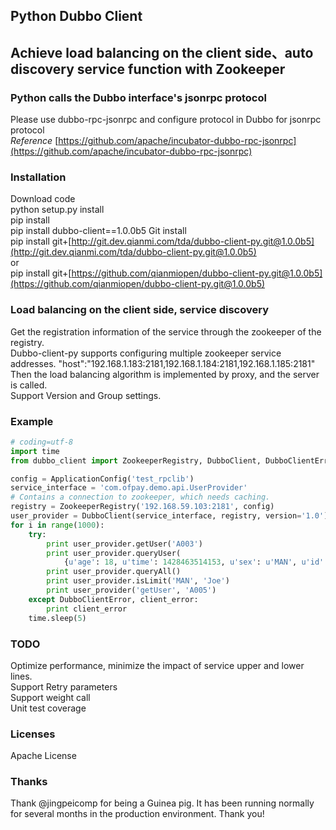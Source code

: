 ## Python Dubbo Client
## Achieve load balancing on the client side、auto discovery service function with Zookeeper
### Python calls the Dubbo interface's jsonrpc protocol
Please use dubbo-rpc-jsonrpc and configure protocol in Dubbo for jsonrpc protocol   
*Reference* [https://github.com/apache/incubator-dubbo-rpc-jsonrpc](https://github.com/apache/incubator-dubbo-rpc-jsonrpc)

### Installation

Download code  
python setup.py install  
pip install  
pip install dubbo-client==1.0.0b5
Git install  
pip install git+[http://git.dev.qianmi.com/tda/dubbo-client-py.git@1.0.0b5](http://git.dev.qianmi.com/tda/dubbo-client-py.git@1.0.0b5)  
or  
pip install git+[https://github.com/qianmiopen/dubbo-client-py.git@1.0.0b5](https://github.com/qianmiopen/dubbo-client-py.git@1.0.0b5)

### Load balancing on the client side, service discovery

Get the registration information of the service through the zookeeper of the registry.  
Dubbo-client-py supports configuring multiple zookeeper service addresses. 
"host":"192.168.1.183:2181,192.168.1.184:2181,192.168.1.185:2181"  
Then the load balancing algorithm is implemented by proxy, and the server is called.    
Support Version and Group settings.

### Example

```python
# coding=utf-8
import time
from dubbo_client import ZookeeperRegistry, DubboClient, DubboClientError, ApplicationConfig

config = ApplicationConfig('test_rpclib')
service_interface = 'com.ofpay.demo.api.UserProvider'
# Contains a connection to zookeeper, which needs caching.
registry = ZookeeperRegistry('192.168.59.103:2181', config)
user_provider = DubboClient(service_interface, registry, version='1.0')
for i in range(1000):
    try:
        print user_provider.getUser('A003')
        print user_provider.queryUser(
            {u'age': 18, u'time': 1428463514153, u'sex': u'MAN', u'id': u'A003', u'name': u'zhangsan'})
        print user_provider.queryAll()
        print user_provider.isLimit('MAN', 'Joe')
        print user_provider('getUser', 'A005')
    except DubboClientError, client_error:
        print client_error
    time.sleep(5)
```

### TODO
Optimize performance, minimize the impact of service upper and lower lines.  
Support Retry parameters  
Support weight call  
Unit test coverage   
### Licenses
Apache License
### Thanks 
Thank @jingpeicomp for being a Guinea pig. It has been running normally for several months in the production environment. Thank you!
